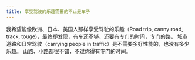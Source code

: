 ```yaml
---
title: 享受驾驶的乐趣需要的不止是车子
---
```

我希望能像欧洲、日本、美国人那样享受驾驶的乐趣（Road trip, canny road, track, touge)，最终却发现，有车还不够，还要有专门的时间，专门的路。 城市道路和日常驾驶（carrying people in traffic）是不需要多好性能的，也没有多少乐趣。 山路、小路都很不错，不过你得有专门的时间。
